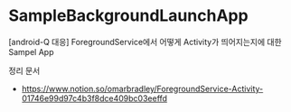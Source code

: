 # SampleBackgroundLaunchApp
[android-Q 대응] ForegroundService에서 어떻게 Activity가 띄어지는지에 대한 Sampel App

정리 문서
- https://www.notion.so/omarbradley/ForegroundService-Activity-01746e99d97c4b3f8dce409bc03eeffd
